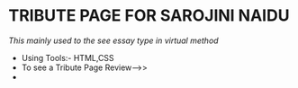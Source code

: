 # TRIBUTE PAGE FOR SAROJINI NAIDU 
_This mainly used to the see essay type in virtual method_
- Using Tools:- HTML,CSS
- To see a Tribute Page Review-->>
- 
